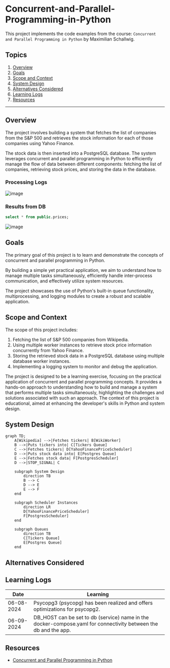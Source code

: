 # Concurrent-and-Parallel-Programming-in-Python

This project implements the code examples from the course: `Concurrent and Parallel Programming in Python` by Maximilian Schallwig.

## Topics

1. [Overview](#overview)
2. [Goals](#goals)
3. [Scope and Context](#scope-and-context)
4. [System Design](#system-design)
5. [Alternatives Considered](#alternatives-considered)
6. [Learning Logs](#learning-logs)
7. [Resources](#resources)

---

## Overview

The project involves building a system that fetches the list of companies from the S&P 500 and retrieves the stock information for each of those companies using Yahoo Finance.

The stock data is then inserted into a PostgreSQL database. The system leverages concurrent and parallel programming in Python to efficiently manage the flow of data between different components: fetching the list of companies, retrieving stock prices, and storing the data in the database.

### Processing Logs

![image](https://github.com/kevinknights29/Concurrent-and-Parallel-Programming-in-Python/assets/74464814/12ebb4a7-5039-4746-8083-34efb062fd62)

### Results from DB

```sql
select * from public.prices;
```

![image](https://github.com/kevinknights29/Concurrent-and-Parallel-Programming-in-Python/assets/74464814/484255e0-90ac-49c6-a5f2-4571bc6e5abc)

## Goals

The primary goal of this project is to learn and demonstrate the concepts of concurrent and parallel programming in Python.

By building a simple yet practical application, we aim to understand how to manage multiple tasks simultaneously, efficiently handle inter-process communication, and effectively utilize system resources.

The project showcases the use of Python's built-in queue functionality, multiprocessing, and logging modules to create a robust and scalable application.

## Scope and Context

The scope of this project includes:

1. Fetching the list of S&P 500 companies from Wikipedia.
2. Using multiple worker instances to retrieve stock price information concurrently from Yahoo Finance.
3. Storing the retrieved stock data in a PostgreSQL database using multiple database worker instances.
4. Implementing a logging system to monitor and debug the application.

The project is designed to be a learning exercise, focusing on the practical application of concurrent and parallel programming concepts. It provides a hands-on approach to understanding how to build and manage a system that performs multiple tasks simultaneously, highlighting the challenges and solutions associated with such an approach. The context of this project is educational, aimed at enhancing the developer's skills in Python and system design.

## System Design

```mermaid
graph TD;
    A[Wikipedia] -->|Fetches tickers| B[WikiWorker]
    B -->|Puts tickers into| C[Tickers Queue]
    C -->|Fetches tickers| D[YahooFinancePriceScheduler]
    D -->|Puts stock data into| E[Postgres Queue]
    E -->|Fetches stock data| F[PostgresScheduler]
    D -->|STOP_SIGNAL| C

    subgraph System Design
        direction TB
        B --> C
        D --> E
        E --> F
    end

    subgraph Scheduler Instances
        direction LR
        D[YahooFinancePriceScheduler]
        F[PostgresScheduler]
    end

    subgraph Queues
        direction TB
        C[Tickers Queue]
        E[Postgres Queue]
    end
```

## Alternatives Considered

## Learning Logs

| Date | Learning |
|------|----------|
| 06-08-2024 | Psycopg3 (psycopg) has been realized and offers optimizations for psycopg2. |
| 06-09-2024 | DB_HOST can be set to db (service) name in the docker-compose.yaml for connectivity between the db and the app. |

## Resources

- [Concurrent and Parallel Programming in Python](https://learning.oreilly.com/course/concurrent-and-parallel/9781804611944/)
